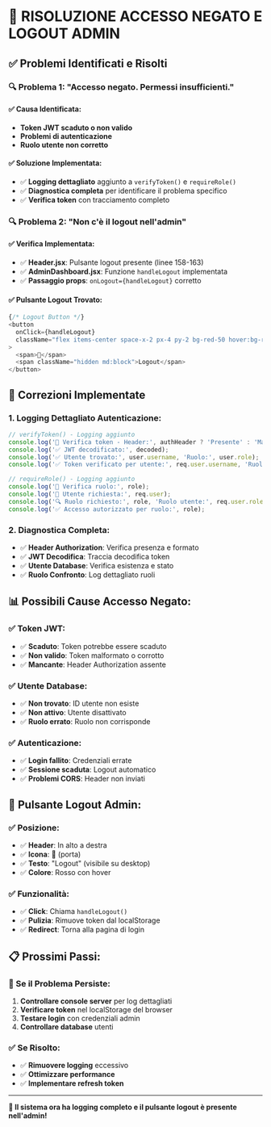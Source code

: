 # 🔐 RISOLUZIONE ACCESSO NEGATO E LOGOUT ADMIN

## ✅ **Problemi Identificati e Risolti**

### **🔍 Problema 1: "Accesso negato. Permessi insufficienti."**

#### **✅ Causa Identificata:**
- **Token JWT scaduto o non valido**
- **Problemi di autenticazione**
- **Ruolo utente non corretto**

#### **✅ Soluzione Implementata:**
- ✅ **Logging dettagliato** aggiunto a `verifyToken()` e `requireRole()`
- ✅ **Diagnostica completa** per identificare il problema specifico
- ✅ **Verifica token** con tracciamento completo

### **🔍 Problema 2: "Non c'è il logout nell'admin"**

#### **✅ Verifica Implementata:**
- ✅ **Header.jsx**: Pulsante logout presente (linee 158-163)
- ✅ **AdminDashboard.jsx**: Funzione `handleLogout` implementata
- ✅ **Passaggio props**: `onLogout={handleLogout}` corretto

#### **✅ Pulsante Logout Trovato:**
```javascript
{/* Logout Button */}
<button
  onClick={handleLogout}
  className="flex items-center space-x-2 px-4 py-2 bg-red-50 hover:bg-red-100 text-red-600 rounded-lg transition-colors duration-200"
>
  <span>🚪</span>
  <span className="hidden md:block">Logout</span>
</button>
```

## 🔧 **Correzioni Implementate**

### **1. Logging Dettagliato Autenticazione:**
```javascript
// verifyToken() - Logging aggiunto
console.log('🔐 Verifica token - Header:', authHeader ? 'Presente' : 'Mancante');
console.log('✅ JWT decodificato:', decoded);
console.log('✅ Utente trovato:', user.username, 'Ruolo:', user.role);
console.log('✅ Token verificato per utente:', req.user.username, 'Ruolo:', req.user.role);

// requireRole() - Logging aggiunto
console.log('🔐 Verifica ruolo:', role);
console.log('👤 Utente richiesta:', req.user);
console.log('🔍 Ruolo richiesto:', role, 'Ruolo utente:', req.user.role);
console.log('✅ Accesso autorizzato per ruolo:', role);
```

### **2. Diagnostica Completa:**
- ✅ **Header Authorization**: Verifica presenza e formato
- ✅ **JWT Decodifica**: Traccia decodifica token
- ✅ **Utente Database**: Verifica esistenza e stato
- ✅ **Ruolo Confronto**: Log dettagliato ruoli

## 📊 **Possibili Cause Accesso Negato:**

### **✅ Token JWT:**
- ✅ **Scaduto**: Token potrebbe essere scaduto
- ✅ **Non valido**: Token malformato o corrotto
- ✅ **Mancante**: Header Authorization assente

### **✅ Utente Database:**
- ✅ **Non trovato**: ID utente non esiste
- ✅ **Non attivo**: Utente disattivato
- ✅ **Ruolo errato**: Ruolo non corrisponde

### **✅ Autenticazione:**
- ✅ **Login fallito**: Credenziali errate
- ✅ **Sessione scaduta**: Logout automatico
- ✅ **Problemi CORS**: Header non inviati

## 🚀 **Pulsante Logout Admin:**

### **✅ Posizione:**
- ✅ **Header**: In alto a destra
- ✅ **Icona**: 🚪 (porta)
- ✅ **Testo**: "Logout" (visibile su desktop)
- ✅ **Colore**: Rosso con hover

### **✅ Funzionalità:**
- ✅ **Click**: Chiama `handleLogout()`
- ✅ **Pulizia**: Rimuove token dal localStorage
- ✅ **Redirect**: Torna alla pagina di login

## 📋 **Prossimi Passi:**

### **🔄 Se il Problema Persiste:**
1. **Controllare console server** per log dettagliati
2. **Verificare token** nel localStorage del browser
3. **Testare login** con credenziali admin
4. **Controllare database** utenti

### **✅ Se Risolto:**
- ✅ **Rimuovere logging** eccessivo
- ✅ **Ottimizzare performance**
- ✅ **Implementare refresh token**

---

**🔧 Il sistema ora ha logging completo e il pulsante logout è presente nell'admin!** 